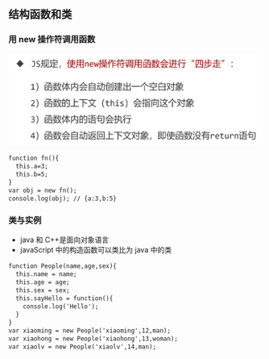 ## 结构函数和类

### 用 new 操作符调用函数

![alt text](./images-study/image.png)

```
function fn(){
  this.a=3;
  this.b=5;
}
var obj = new fn();
console.log(obj); // {a:3,b:5}
```

### 类与实例

- java 和 C++是面向对象语言
- javaScript 中的构造函数可以类比为 java 中的类

```
function People(name,age,sex){
  this.name = name;
  this.age = age;
  this.sex = sex;
  this.sayHello = function(){
    console.log('Hello');
  }
}
var xiaoming = new People('xiaoming',12,man);
var xiaohong = new People('xiaohong',13,woman);
var xiaolv = new People('xiaolv',14,man);
```
